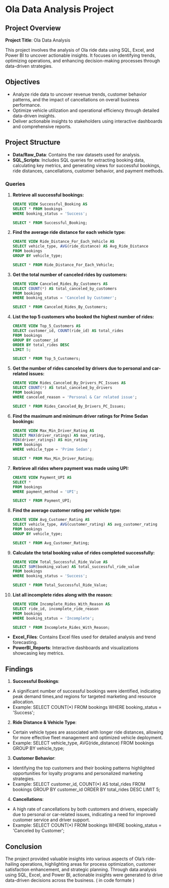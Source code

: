 # Ola Data Analysis Project

## Project Overview 

**Project Title**: Ola Data Analysis


This project involves the analysis of Ola ride data using SQL, Excel, and Power BI to uncover actionable insights. It focuses on identifying trends, optimizing operations, and enhancing decision-making processes through data-driven strategies.

## Objectives

- Analyze ride data to uncover revenue trends, customer behavior patterns, and the impact of cancellations on overall business performance.  
- Optimize vehicle utilization and operational efficiency through detailed data-driven insights.  
- Deliver actionable insights to stakeholders using interactive dashboards and comprehensive reports.

## Project Structure

- **Data/Raw_Data**: Contains the raw datasets used for analysis.  
- **SQL_Scripts**: Includes SQL queries for extracting booking data, calculating key metrics, and generating views for successful bookings, ride distances, cancellations, customer behavior, and payment methods.
### Queries
1. **Retrieve all successful bookings:**
   ```sql
   CREATE VIEW Successful_Booking AS
   SELECT * FROM bookings 
   WHERE booking_status = 'Success';

   SELECT * FROM Successful_Booking;
2. **Find the average ride distance for each vehicle type:**
   ```sql
   CREATE VIEW Ride_Distance_For_Each_Vehicle AS
   SELECT vehicle_type, AVG(ride_distance) AS Avg_Ride_Distance
   FROM bookings
   GROUP BY vehicle_type;

   SELECT * FROM Ride_Distance_For_Each_Vehicle;
3. **Get the total number of canceled rides by customers:**
   ```sql
   CREATE VIEW Canceled_Rides_By_Customers AS
   SELECT COUNT(*) AS total_canceled_by_customers
   FROM bookings 
   WHERE booking_status = 'Canceled by Customer';

   SELECT * FROM Canceled_Rides_By_Customers;
4. **List the top 5 customers who booked the highest number of rides:**
   ```sql
   CREATE VIEW Top_5_Customers AS
   SELECT customer_id, COUNT(ride_id) AS total_rides
   FROM bookings
   GROUP BY customer_id
   ORDER BY total_rides DESC
   LIMIT 5;

   SELECT * FROM Top_5_Customers;
5. **Get the number of rides canceled by drivers due to personal and car-related issues:**
   ```sql
   CREATE VIEW Rides_Canceled_By_Drivers_PC_Issues AS
   SELECT COUNT(*) AS total_canceled_by_drivers
   FROM bookings 
   WHERE canceled_reason = 'Personal & Car related issue';

   SELECT * FROM Rides_Canceled_By_Drivers_PC_Issues;
6. **Find the maximum and minimum driver ratings for Prime Sedan bookings:**
   ```sql
   CREATE VIEW Max_Min_Driver_Rating AS
   SELECT MAX(driver_ratings) AS max_rating,
   MIN(driver_ratings) AS min_rating
   FROM bookings 
   WHERE vehicle_type = 'Prime Sedan';

   SELECT * FROM Max_Min_Driver_Rating;
7. **Retrieve all rides where payment was made using UPI:**
   ```sql
   CREATE VIEW Payment_UPI AS
   SELECT * 
   FROM bookings
   WHERE payment_method = 'UPI';

   SELECT * FROM Payment_UPI;
8. **Find the average customer rating per vehicle type:**
   ```sql
   CREATE VIEW Avg_Customer_Rating AS
   SELECT vehicle_type, AVG(customer_rating) AS avg_customer_rating
   FROM bookings
   GROUP BY vehicle_type;

   SELECT * FROM Avg_Customer_Rating;
9. **Calculate the total booking value of rides completed successfully:**
    ```sql
    CREATE VIEW Total_Successful_Ride_Value AS
   SELECT SUM(booking_value) AS total_successful_ride_value
   FROM bookings
   WHERE booking_status = 'Success';

   SELECT * FROM Total_Successful_Ride_Value;
10. **List all incomplete rides along with the reason:**
    ```sql
    CREATE VIEW Incomplete_Rides_With_Reason AS
    SELECT ride_id, incomplete_ride_reason
    FROM bookings
    WHERE booking_status = 'Incomplete';

    SELECT * FROM Incomplete_Rides_With_Reason;
- **Excel_Files**: Contains Excel files used for detailed analysis and trend forecasting.  
- **PowerBI_Reports**: Interactive dashboards and visualizations showcasing key metrics.

## Findings

1. **Successful Bookings**:
- A significant number of successful bookings were identified, indicating peak demand times,and regions for targeted marketing and resource allocation.
- Example: SELECT COUNT(*) FROM bookings WHERE booking_status = 'Success';

2. **Ride Distance & Vehicle Type**:
- Certain vehicle types are associated with longer ride distances, allowing for more effective fleet management and optimized vehicle deployment.
- Example: SELECT vehicle_type, AVG(ride_distance) FROM bookings GROUP BY vehicle_type;

3. **Customer Behavior**:
- Identifying the top customers and their booking patterns highlighted opportunities for loyalty programs and personalized marketing strategies.
- Example: SELECT customer_id, COUNT(*) AS total_rides FROM bookings GROUP BY customer_id ORDER BY total_rides DESC LIMIT 5;

4. **Cancellations**:
- A high rate of cancellations by both customers and drivers, especially due to personal or car-related issues, indicating a need for improved customer service and driver support.
- Example: SELECT COUNT(*) FROM bookings WHERE booking_status = 'Canceled by Customer';

## Conclusion 

The project provided valuable insights into various aspects of Ola’s ride-hailing operations, highlighting areas for process optimization, customer satisfaction enhancement, and strategic planning. Through data analysis using SQL, Excel, and Power BI, actionable insights were generated to drive data-driven decisions across the business. ( in code formate )




